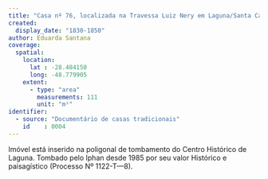 ```yaml
---
title: "Casa nº 76, localizada na Travessa Luiz Nery em Laguna/Santa Catarina"
created:
  display_date: "1830-1850"
author: Eduarda Santana
coverage:
  spatial:
    location:
      lat : -28.484150
      long: -48.779905
    extent:
      - type: "area"
        measurements: 111
        unit: "m²"
identifier:
  - source: "Documentário de casas tradicionais"
    id    : 0004
---
```


Imóvel está inserido na poligonal de tombamento do Centro Histórico de Laguna. Tombado pelo Iphan desde 1985 por seu valor Histórico e paisagístico (Processo Nº 1122-T—8).
